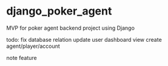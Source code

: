 # django_poker_agent

MVP for poker agent backend project using Django

todo:
fix database relation
update user dashboard view
create agent/player/account

note feature
